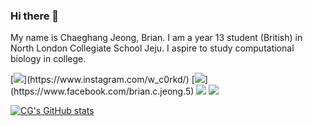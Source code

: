 ### Hi there 👋
My name is Chaeghang Jeong, Brian. I am a year 13 student (British) in North London Collegiate School Jeju. I aspire to study computational biology in college.

[![](http://img.shields.io/badge/-instagram-E4405F?style=flat-square&logo=instagram&logoColor=white&link="https://www.instagram.com/w_c0rkd/")](https://www.instagram.com/w_c0rkd/)
[![](http://img.shields.io/badge/-facebook-1877F2?style=flat-square&logo=Facebook&logoColor=white&link="https://www.facebook.com/brian.c.jeong.5")](https://www.facebook.com/brian.c.jeong.5)
[![](https://img.shields.io/badge/Gmail-d14836?style=flat-square&logo=Gmail&logoColor=white&link=mailto:nalago070@gmail.com)](mailto:nalago070@gmail.com)
[![](http://img.shields.io/badge/-github.io-181717?style=flat-square&logo=GitHub&logoColor=white&link=https://cgjeong23.github.io)](https://cgjeong23.github.io)

[![CG's GitHub stats](https://github-readme-stats.vercel.app/api?username=cgjeong23)](https://github.com/anuraghazra/github-readme-stats)


<!--
**cgjeong23/cgjeong23** is a ✨ _special_ ✨ repository because its `README.md` (this file) appears on your GitHub profile.

Here are some ideas to get you started:

- 🔭 I’m currently working on ...
- 🌱 I’m currently learning ...
- 👯 I’m looking to collaborate on ...
- 🤔 I’m looking for help with ...
- 💬 Ask me about ...
- 📫 How to reach me: ...
- 😄 Pronouns: ...
- ⚡ Fun fact: ...
-->
